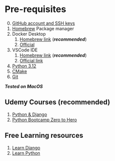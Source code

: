 # Pre-requisites

0. [GitHub account and SSH keys](https://docs.github.com/en/authentication/connecting-to-github-with-ssh/adding-a-new-ssh-key-to-your-github-account)
1. [Homebrew](https://brew.sh/) Package manager
2. Docker Desktop
   1. [Homebrew link](https://formulae.brew.sh/cask/docker#default) (***recommended***)
   2. [Official](https://www.docker.com/products/docker-desktop/)
3. VSCode IDE
   1. [Homebrew link](https://formulae.brew.sh/cask/visual-studio-code#default) (***recommended***)
   2. [Official link](http://code.visualstudio.com/)
4. [Python 3.12](https://formulae.brew.sh/formula/python@3.12#default)
5. [CMake](https://formulae.brew.sh/formula/cmake#default)
6. [Git](https://formulae.brew.sh/formula/git#default)

***Tested on MacOS***

## Udemy Courses (recommended)

1. [Python & Django](https://www.udemy.com/course/python-and-django-full-stack-web-developer-bootcamp/?couponCode=IND21PM)
2. [Python Bootcamp Zero to Hero](https://www.udemy.com/course/complete-python-bootcamp/?couponCode=IND21PM)

## Free Learning resources

1. [Learn Django](https://www.youtube.com/watch?v=nGIg40xs9e4)
2. [Learn Python](https://www.youtube.com/watch?v=Dn1EjhcQk64)
   